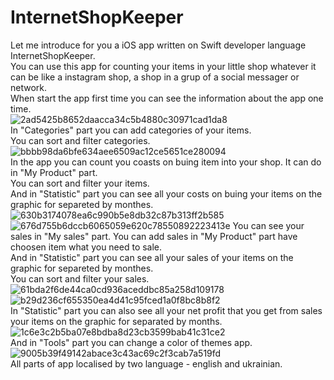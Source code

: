 # InternetShopKeeper

Let me introduce for you a iOS app written on Swift developer language InternetShopKeeper.</br>
You can use this app for counting your items in your little shop whatever it can be like a instagram shop, a shop in a grup of a social messager or network.</br>
When start the app first time you can see the information about the app one time.</br>
![2ad5425b8652daacca34c5b4880c30971cad1da8](https://user-images.githubusercontent.com/15982074/112944428-78294280-913b-11eb-9b5e-93b00e62ed3b.gif)</br>
In "Categories" part you can add categories of your items.</br>
You can sort and filter categories.</br>
![bbbb98da6bfe634aee6509ac12ce5651ce280094](https://user-images.githubusercontent.com/15982074/112946892-be33d580-913e-11eb-87e7-eb7d8a2ef8de.gif)</br>
In the app you can count you coasts on buing item into your shop. It can do in "My Product" part.</br> 
You can sort and filter your items.</br>
And in "Statistic" part you can see all your costs on buing your items on the graphic for separeted by monthes.</br>
![630b3174078ea6c990b5e8db32c87b313ff2b585](https://user-images.githubusercontent.com/15982074/112949669-26d08180-9142-11eb-8b81-af9e214c6cbe.gif)
![676d755b6dccb6065059e620c78550892223413e](https://user-images.githubusercontent.com/15982074/112949700-2cc66280-9142-11eb-8e0e-acc6db849386.gif)
You can see your sales in "My sales" part. You can add sales in "My Product" part have choosen item what you need to sale.</br>
And in "Statistic" part you can see all your sales of your items on the graphic for separeted by monthes.</br>
You can sort and filter your sales.</br>
![61bda2f6de44ca0cd936aceddbc85a258d109178](https://user-images.githubusercontent.com/15982074/112957789-75821980-914a-11eb-8587-68baf121e04d.gif)
![b29d236cf655350ea4d41c95fced1a0f8bc8b8f2](https://user-images.githubusercontent.com/15982074/112957969-a5c9b800-914a-11eb-8a23-9c4bbf3057dd.gif)</br>
In "Statistic" part you can also see all your net profit that you get from sales your items on the graphic for separated by months.</br>
![1c6e3c2b5ba07e8bdba8d23cb3599bab41c31ce2](https://user-images.githubusercontent.com/15982074/112958552-41f3bf00-914b-11eb-9f43-e3692be2848e.gif)</br>
And in "Tools" part you can change a color of themes app.</br>
![9005b39f49142abace3c43ac69c2f3cab7a519fd](https://user-images.githubusercontent.com/15982074/112959233-e249e380-914b-11eb-807b-2f5e82a44281.gif)</br>
All parts of app localised by two language - english and ukrainian.</br>
